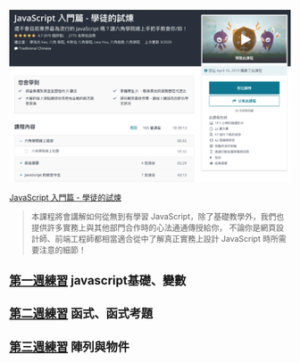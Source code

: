 ![](01.png)

[JavaScript 入門篇 - 學徒的試煉](https://www.udemy.com/course/javascript-learning/)

>本課程將會講解如何從無到有學習 JavaScript，除了基礎教學外，我們也提供許多實務上與其他部門合作時的心法通通傳授給你， 不論你是網頁設計師、前端工程師都相當適合從中了解真正實務上設計 JavaScript 時所需要注意的細節！ 



## [第一週練習](https://zhezheannie.github.io/javascript_practice/week1.html) javascript基礎、變數

## [第二週練習](https://zhezheannie.github.io/javascript_practice/week2.html) 函式、函式考題

## [第三週練習](https://zhezheannie.github.io/javascript_practice/week3.html) 陣列與物件
